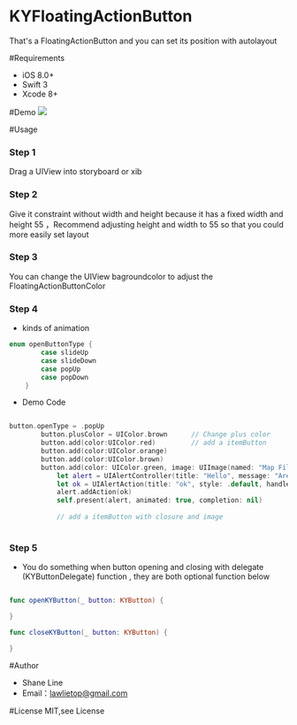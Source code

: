 # KYFloatingActionButton
 That's a FloatingActionButton and you can set its position with autolayout

#Requirements

 - iOS 8.0+
 - Swift 3
 - Xcode 8+

#Demo
 ![](https://github.com/Lawlietop/KYFloatingActionButton/blob/master/Demo/9vfBOFE8QB.gif)
 
#Usage 

### Step 1
 Drag a UIView into storyboard or xib 
 
 
### Step 2 
  Give it constraint without width and height because it has a fixed width and height 55 ，Recommend adjusting height and width to 55 so that you could more easily set layout
 
 
### Step 3 
  You can change the UIView bagroundcolor to adjust the FloatingActionButtonColor
 
 
### Step 4 
 
* kinds of animation 
```swift
enum openButtonType {
        case slideUp
        case slideDown
        case popUp
        case popDown
    }
```
* Demo Code

```swift

button.openType = .popUp
        button.plusColor = UIColor.brown      // Change plus color
        button.add(color:UIColor.red)         // add a itemButton
        button.add(color:UIColor.orange)
        button.add(color:UIColor.brown)
        button.add(color: UIColor.green, image: UIImage(named: "Map Filled-50.png")!) { (item) in
            let alert = UIAlertController(title: "Hello", message: "Are you ok?", preferredStyle: .alert)
            let ok = UIAlertAction(title: "ok", style: .default, handler: nil)
            alert.addAction(ok)
            self.present(alert, animated: true, completion: nil) 
            
            // add a itemButton with closure and image
            
```
### Step 5
*  You do something when button opening and closing with delegate (KYButtonDelegate) function , they are both optional function below

```swift

func openKYButton(_ button: KYButton) {

}

func closeKYButton(_ button: KYButton) {

}

```

#Author
- Shane Line 
- Email：lawlietop@gmail.com


#License
MIT,see License
